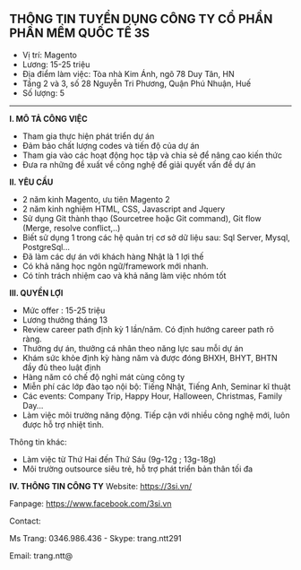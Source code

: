 THÔNG TIN TUYỂN DỤNG CÔNG TY CỔ PHẦN PHẦN MỀM QUỐC TẾ 3S 
---
- Vị trí:  Magento
- Lương: 15-25 triệu
- Địa điểm làm việc: Tòa nhà Kim Ánh, ngõ 78 Duy Tân, HN 
- Tầng 2 và 3, số 28 Nguyễn Tri Phương, Quận Phú Nhuận, Huế 
- Số lượng: 5

---

**I. MÔ TẢ CÔNG VIỆC**
- Tham gia thực hiện phát triển dự án
- Đảm bảo chất lượng codes và tiến độ của dự án
- Tham gia vào các hoạt động học tập và chia sẻ để nâng cao kiến thức
- Đưa ra những đề xuất về công nghệ để giải quyết vấn đề dự án 

**II. YÊU CẦU**
- 2 năm kinh Magento, ưu tiên Magento 2
- 2 năm kinh nghiệm HTML, CSS, Javascript and Jquery
- Sử dụng Git thành thạo (Sourcetree hoặc Git command), Git flow (Merge, resolve conflict,..)
- Biết sử dụng 1 trong các hệ quản trị cơ sở dữ liệu sau: Sql Server, Mysql, PostgreSql...
- Đã làm các dự án với khách hàng Nhật là 1 lợi thế
- Có khả năng học ngôn ngữ/framework mới nhanh.
- Có tính trách nhiệm cao và khả năng làm việc nhóm tốt

**III. QUYỀN LỢI**
- Mức offer : 15-25 triệu
- Lương thưởng tháng 13
- Review career path định kỳ 1 lần/năm. Có định hướng career path rõ ràng.
- Thưởng dự án, thưởng cá nhân theo năng lực sau mỗi dự án
- Khám sức khỏe định kỳ hàng năm và được đóng BHXH, BHYT, BHTN đầy đủ theo luật định
- Hàng năm có chế độ nghỉ mát cùng công ty
- Miễn phí các lớp đào tạo nội bộ: Tiếng Nhật, Tiếng Anh, Seminar kĩ thuật
- Các events: Company Trip, Happy Hour, Halloween, Christmas, Family Day…
- Làm việc môi trường năng động. Tiếp cận với nhiều công nghệ mới, luôn được hỗ trợ nhiệt tình.

Thông tin khác:
- Làm việc từ Thứ Hai đến Thứ Sáu (9g-12g ; 13g-18g)
- Môi trường outsource siêu trẻ, hỗ trợ phát triển bản thân tối đa

**IV. THÔNG TIN CÔNG TY**
Website: https://3si.vn/

Fanpage: https://www.facebook.com/3si.vn

Contact:

Ms Trang: 0346.986.436 - Skype: trang.ntt291

Email: trang.ntt@

